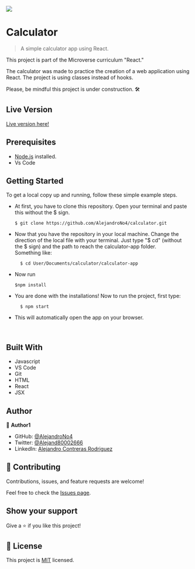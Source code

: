 ![](https://img.shields.io/badge/Microverse-blueviolet)

# Calculator

> A simple calculator app using React.


This project is part of the Microverse curriculum "React." 

The calculator was made to practice the creation of a web application using React.
The project is using classes instead of hooks.

Please, be mindful this project is under construction. 🛠


## Live Version

[Live version here!](https://calculator-no4.herokuapp.com)

## Prerequisites

- [Node.js](https://nodejs.org/en/) installed.
- Vs Code

## Getting Started

To get a local copy up and running, follow these simple example steps.

- At first, you have to clone this repository. Open your terminal and paste this without the $ sign.

      $ git clone https://github.com/AlejandroNo4/calculator.git

- Now that you have the repository in your local machine. Change the direction of the local file with your terminal. Just type "$ cd" (without the $ sign) and the path to reach the calculator-app folder.<br/>
  Something like:

        $ cd User/Documents/calculator/calculator-app

- Now run 

      $npm install

- You are done with the installations! Now to run the project, first type:

        $ npm start

- This will automatically open the app on your browser.

<br/>

## Built With

- Javascript
- VS Code
- Git
- HTML
- React
- JSX

## Author

👤 **Author1**

- GitHub: [@AlejandroNo4](https://github.com/AlejandroNo4)
- Twitter: [@Alejand80002666](https://twitter.com/Alejand80002666)
- LinkedIn: [Alejandro Contreras Rodriguez](https://www.linkedin.com/in/alejandro-contreras-rodriguez-b524821b5)

## 🤝 Contributing

Contributions, issues, and feature requests are welcome!

Feel free to check the [Issues page](https://github.com/AlejandroNo4/calculator/issues).

## Show your support

Give a ⭐️ if you like this project!

## 📝 License

This project is [MIT](./MIT.md) licensed.